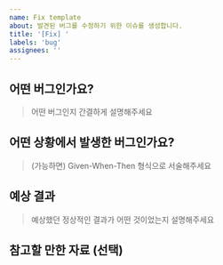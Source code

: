 ```yaml
---
name: Fix template
about: 발견된 버그를 수정하기 위한 이슈를 생성합니다.
title: '[Fix] '
labels: 'bug'
assignees: ''
---
```


## 어떤 버그인가요?

> 어떤 버그인지 간결하게 설명해주세요

## 어떤 상황에서 발생한 버그인가요?

> (가능하면) Given-When-Then 형식으로 서술해주세요

## 예상 결과

> 예상했던 정상적인 결과가 어떤 것이었는지 설명해주세요

## 참고할 만한 자료 (선택)
